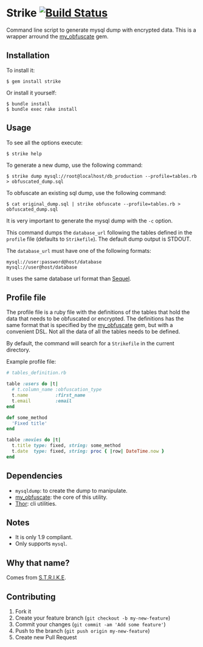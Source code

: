 # Strike [![Build Status](https://secure.travis-ci.org/wuakitv/strike.png)](http://travis-ci.org/wuakitv/strike)

Command line script to generate mysql dump with encrypted data.
This is a wrapper arround the [my_obfuscate][my_obfuscate] gem.

## Installation

To install it:

    $ gem install strike

Or install it yourself:

    $ bundle install
    $ bundle exec rake install

## Usage

To see all the options execute:

    $ strike help

To generate a new dump, use the following command:

    $ strike dump mysql://root@localhost/db_production --profile=tables.rb > obfuscated_dump.sql

To obfuscate an existing sql dump, use the following command:

    $ cat original_dump.sql | strike obfuscate --profile=tables.rb > obfuscated_dump.sql

It is very important to generate the mysql dump with the `-c` option.

This command dumps the `database_url` following the tables defined in the `profile`
file (defaults to `Strikefile`). The default dump output is STDOUT.

The `database_url` must have one of the following formats:

    mysql://user:password@host/database
    mysql://user@host/database

It uses the same database url format than [Sequel][sequel].

## Profile file

The profile file is a ruby file with the definitions of the tables that hold
the data that needs to be obfuscated or encrypted. The definitions has
the same format that is specified by the [my_obfuscate][my_obfuscate] gem,
but with a convenient DSL. Not all the data of all the tables needs
to be defined.

By default, the command will search for a `Strikefile` in the current directory.

Example profile file:

```ruby
# tables_definition.rb

table :users do |t|
  # t.column_name :obfuscation_type
  t.name          :first_name
  t.email         :email
end

def some_method
  'Fixed title'
end

table :movies do |t|
  t.title type: fixed, string: some_method
  t.date  type: fixed, string: proc { |row| DateTime.now }
end
```

## Dependencies

* `mysqldump`: to create the dump to manipulate.
* [my_obfuscate][my_obfuscate]: the core of this utility.
* [Thor][thor]: cli utilities.

## Notes

* It is only 1.9 compliant.
* Only supports `mysql`.

## Why that name?

Comes from [S.T.R.I.K.E][strike].

## Contributing

1. Fork it
2. Create your feature branch (`git checkout -b my-new-feature`)
3. Commit your changes (`git commit -am 'Add some feature'`)
4. Push to the branch (`git push origin my-new-feature`)
5. Create new Pull Request

[my_obfuscate]: https://github.com/iterationlabs/my_obfuscate/
[sequel]: http://sequel.rubyforge.org/
[thor]: https://github.com/wycats/thor
[strike]: http://en.wikipedia.org/wiki/S.T.R.I.K.E
